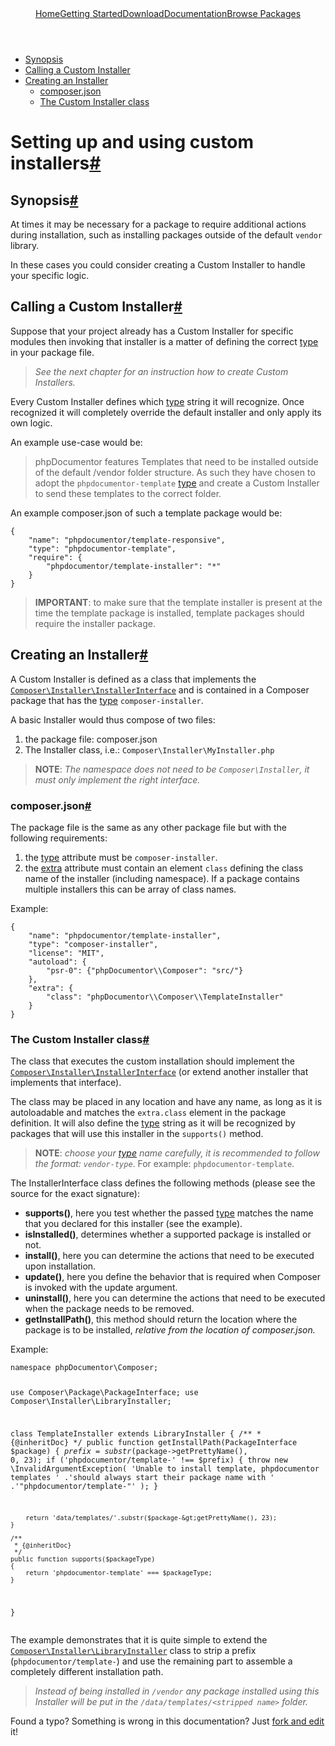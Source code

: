 <!DOCTYPE html>
<html class="no-js">
    <head>
        <meta charset="utf-8">
        <meta http-equiv="X-UA-Compatible" content="IE=edge,chrome=1">
        <title>Composer</title>
        <meta name="description" content="Dependency Management for PHP">
        <meta name="viewport" content="width=device-width,initial-scale=1">
        <link rel="stylesheet" href="css/style.css">
        <script src="js/modernizr-2.0.6.min.js"></script>
    </head>
    <body>
        <div id="container">
            <header>
				<a href="/">Home</a><a class="" href="/doc/00-intro.md">Getting Started</a><a class="" href="/download/">Download</a><a class="active" href="/doc/">Documentation</a><a class="last" href="http://packagist.org/">Browse Packages</a>                            </header>
            <div id="main" role="main">
				<ul class="toc">
					<li><a href="#synopsis">Synopsis</a></li>
					<li><a href="#calling-a-custom-installer">Calling a Custom Installer</a></li>
					<li>
						<a href="#creating-an-installer">Creating an Installer</a> 
						<ul>
							<li><a href="#composer-json">composer.json</a></li>
							<li><a href="#the-custom-installer-class">The Custom Installer class</a></li>
						</ul>
                    </li>
				</ul>
				<h1 id="setting-up-and-using-custom-installers">Setting up and using custom installers<a href="#setting-up-and-using-custom-installers" class="anchor">#</a></h1>
				<h2 id="synopsis">Synopsis<a href="#synopsis" class="anchor">#</a></h2>
				<p>At times it may be necessary for a package to require additional actions during
					installation, such as installing packages outside of the default <code>vendor</code>
					library.</p>
				<p>In these cases you could consider creating a Custom Installer to handle your
					specific logic.</p>
				<h2 id="calling-a-custom-installer">Calling a Custom Installer<a href="#calling-a-custom-installer" class="anchor">#</a></h2>
				<p>Suppose that your project already has a Custom Installer for specific modules
					then invoking that installer is a matter of defining the correct <a href="../04-schema.md#type">type</a> in
					your package file.</p>
				<blockquote>
					<p><em>See the next chapter for an instruction how to create Custom Installers.</em></p>
				</blockquote>
				<p>Every Custom Installer defines which <a href="../04-schema.md#type">type</a> string it will recognize. Once
					recognized it will completely override the default installer and only apply its
					own logic.</p>
				<p>An example use-case would be:</p>
				<blockquote>
					<p>phpDocumentor features Templates that need to be installed outside of the
						default /vendor folder structure. As such they have chosen to adopt the
						<code>phpdocumentor-template</code> <a href="../04-schema.md#type">type</a> and create a Custom Installer to send
						these templates to the correct folder.</p>
				</blockquote>
				<p>An example composer.json of such a template package would be:</p>
				<pre><code>{
    "name": "phpdocumentor/template-responsive",
    "type": "phpdocumentor-template",
    "require": {
        "phpdocumentor/template-installer": "*"
    }
}
</code></pre>
				<blockquote>
					<p><strong>IMPORTANT</strong>: to make sure that the template installer is present at the
						time the template package is installed, template packages should require
						the installer package.</p>
				</blockquote>
				<h2 id="creating-an-installer">Creating an Installer<a href="#creating-an-installer" class="anchor">#</a></h2>
				<p>A Custom Installer is defined as a class that implements the
					<a href="https://github.com/composer/composer/blob/master/src/Composer/Installer/InstallerInterface.php"><code>Composer\Installer\InstallerInterface</code></a> and is contained in a Composer
					package that has the <a href="../04-schema.md#type">type</a> <code>composer-installer</code>.</p>
				<p>A basic Installer would thus compose of two files:</p>
				<ol><li>the package file: composer.json</li>
					<li>The Installer class, i.e.: <code>Composer\Installer\MyInstaller.php</code></li>
				</ol><blockquote>
					<p><strong>NOTE</strong>: <em>The namespace does not need to be <code>Composer\Installer</code>, it must
							only implement the right interface.</em></p>
				</blockquote>
				<h3 id="composer-json">composer.json<a href="#composer-json" class="anchor">#</a></h3>
				<p>The package file is the same as any other package file but with the following
					requirements:</p>
				<ol><li>the <a href="../04-schema.md#type">type</a> attribute must be <code>composer-installer</code>.</li>
					<li>the <a href="../04-schema.md#extra">extra</a> attribute must contain an element <code>class</code> defining the
						class name of the installer (including namespace). If a package contains
						multiple installers this can be array of class names.</li>
				</ol><p>Example:</p>
				<pre><code>{
    "name": "phpdocumentor/template-installer",
    "type": "composer-installer",
    "license": "MIT",
    "autoload": {
        "psr-0": {"phpDocumentor\\Composer": "src/"}
    },
    "extra": {
        "class": "phpDocumentor\\Composer\\TemplateInstaller"
    }
}
</code></pre>
				<h3 id="the-custom-installer-class">The Custom Installer class<a href="#the-custom-installer-class" class="anchor">#</a></h3>
				<p>The class that executes the custom installation should implement the
					<a href="https://github.com/composer/composer/blob/master/src/Composer/Installer/InstallerInterface.php"><code>Composer\Installer\InstallerInterface</code></a> (or extend another installer that
					implements that interface).</p>
				<p>The class may be placed in any location and have any name, as long as it is
					autoloadable and matches the <code>extra.class</code> element in the package definition.
					It will also define the <a href="../04-schema.md#type">type</a> string as it will be recognized by packages
					that will use this installer in the <code>supports()</code> method.</p>
				<blockquote>
					<p><strong>NOTE</strong>: <em>choose your <a href="../04-schema.md#type">type</a> name carefully, it is recommended to follow
							the format: <code>vendor-type</code></em>. For example: <code>phpdocumentor-template</code>.</p>
				</blockquote>
				<p>The InstallerInterface class defines the following methods (please see the
					source for the exact signature):</p>
				<ul><li><strong>supports()</strong>, here you test whether the passed <a href="../04-schema.md#type">type</a> matches the name
						that you declared for this installer (see the example).</li>
					<li><strong>isInstalled()</strong>, determines whether a supported package is installed or not.</li>
					<li><strong>install()</strong>, here you can determine the actions that need to be executed
						upon installation.</li>
					<li><strong>update()</strong>, here you define the behavior that is required when Composer is
						invoked with the update argument.</li>
					<li><strong>uninstall()</strong>, here you can determine the actions that need to be executed
						when the package needs to be removed.</li>
					<li><strong>getInstallPath()</strong>, this method should return the location where the
						package is to be installed, <em>relative from the location of composer.json.</em></li>
				</ul><p>Example:</p>
				<pre><code>namespace phpDocumentor\Composer;

use Composer\Package\PackageInterface;
use Composer\Installer\LibraryInstaller;

class TemplateInstaller extends LibraryInstaller
{
    /**
     * {@inheritDoc}
     */
    public function getInstallPath(PackageInterface $package)
    {
        $prefix = substr($package-&gt;getPrettyName(), 0, 23);
        if ('phpdocumentor/template-' !== $prefix) {
            throw new \InvalidArgumentException(
                'Unable to install template, phpdocumentor templates '
                .'should always start their package name with '
                .'"phpdocumentor/template-"'
            );
        }

        return 'data/templates/'.substr($package-&gt;getPrettyName(), 23);
    }

    /**
     * {@inheritDoc}
     */
    public function supports($packageType)
    {
        return 'phpdocumentor-template' === $packageType;
    }
}
</code></pre>
				<p>The example demonstrates that it is quite simple to extend the
					<a href="https://github.com/composer/composer/blob/master/src/Composer/Installer/LibraryInstaller.php"><code>Composer\Installer\LibraryInstaller</code></a> class to strip a prefix
					(<code>phpdocumentor/template-</code>) and use the remaining part to assemble a completely
					different installation path.</p>
				<blockquote>
					<p><em>Instead of being installed in <code>/vendor</code> any package installed using this
							Installer will be put in the <code>/data/templates/&lt;stripped name&gt;</code> folder.</em></p>
				</blockquote>
				<p class="fork-and-edit">
					Found a typo? Something is wrong in this documentation? Just <a href="http://github.com/composer/composer/edit/master/doc/articles/custom-installers.md">fork and edit</a> it!
				</p>
            </div>
            <footer></footer>
        </div>
    </body>
</html>